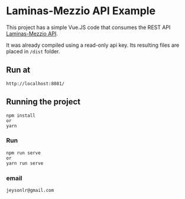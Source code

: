 Laminas-Mezzio API Example
=================================================

This project has a simple Vue.JS code that consumes the REST API [Laminas-Mezzio API](https://github.com/jeysonlr/laminas-mezzio-api).

It was already compiled using a read-only api key. Its resulting files are placed in `/dist` folder.

## Run at 
```
http://localhost:8081/
```

## Running the project
```
npm install 
or 
yarn
```
### Run
```
npm run serve
or
yarn run serve
```

### email
``
jeysonlr@gmail.com
``
